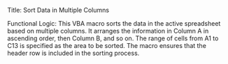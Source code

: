 Title: Sort Data in Multiple Columns

Functional Logic:
This VBA macro sorts the data in the active spreadsheet based on multiple columns. It arranges the information in Column A in ascending order, then Column B, and so on. The range of cells from A1 to C13 is specified as the area to be sorted. The macro ensures that the header row is included in the sorting process.
